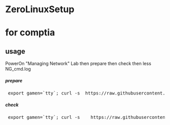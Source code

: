 # ZeroLinuxSetup


# for comptia

## usage
PowerOn "Managing Network" Lab then prepare then check then less NG_cmd.log

##### prepare
<pre> export gamen=`tty`; curl -s  https://raw.githubusercontent.com/dummyotsuka/101setup/master/101prepare_CompTIA.sh   | sh ;  </pre>

##### check
<pre> export gamen=`tty`; curl -s    https://raw.githubusercontent.com/dummyotsuka/101setup/master/101_otsukaCI_CompTIA.sh   | sh </pre>

